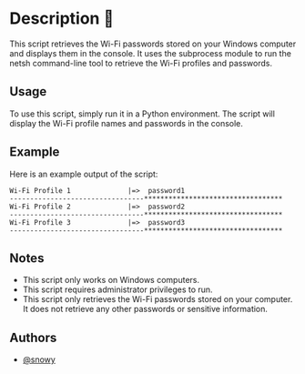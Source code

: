 # Description 👀
This script retrieves the Wi-Fi passwords stored on your Windows computer and displays them in the console. It uses the subprocess module to run the netsh command-line tool to retrieve the Wi-Fi profiles and passwords.

## Usage
To use this script, simply run it in a Python environment. The script will display the Wi-Fi profile names and passwords in the console.

## Example
Here is an example output of the script:

```
Wi-Fi Profile 1              |=>  password1
---------------------------------**********************************
Wi-Fi Profile 2              |=>  password2
---------------------------------**********************************
Wi-Fi Profile 3              |=>  password3
---------------------------------**********************************
```
## Notes
- This script only works on Windows computers.
- This script requires administrator privileges to run.
- This script only retrieves the Wi-Fi passwords stored on your computer. It does not retrieve any other passwords or sensitive information.
## Authors

- [@snowy](https://www.github.com/snowhaystack)

